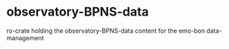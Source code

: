 # observatory-BPNS-data
ro-crate holding the observatory-BPNS-data content for the emo-bon data-management
